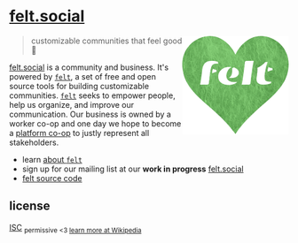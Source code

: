 # [felt.social](https://felt.social)

[<img src="static/logo-heart.png" align="right" width="192" height="178">](https://felt.social)

> customizable communities that feel good 💚

[felt.social](https://felt.social)
is a community and business.
It's powered by [`felt`](https://github.com/feltcoop/felt),
a set of free and open source tools for building customizable communities.
[`felt`](https://github.com/feltcoop/felt)
seeks to empower people, help us organize, and improve our communication.
Our business is owned by a worker co-op
and one day we hope to become
a [platform co-op](https://platform.coop)
to justly represent all stakeholders.

- learn [about `felt`](https://felt.dev/about)
- sign up for our mailing list at our
  **work in progress** [felt.social](https://felt.social)
- [felt source code](https://github.com/feltcoop/felt)

## license

[ISC](license)
<sub>permissive <3 [learn more at Wikipedia](https://en.wikipedia.org/wiki/ISC_license)</sub>
